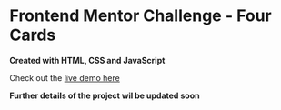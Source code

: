 # Frontend Mentor Challenge - Four Cards

**Created with HTML, CSS and JavaScript**

Check out the [live demo here](https://fourcard-fm.netlify.app/)

**Further details of the project wil be updated soon**
